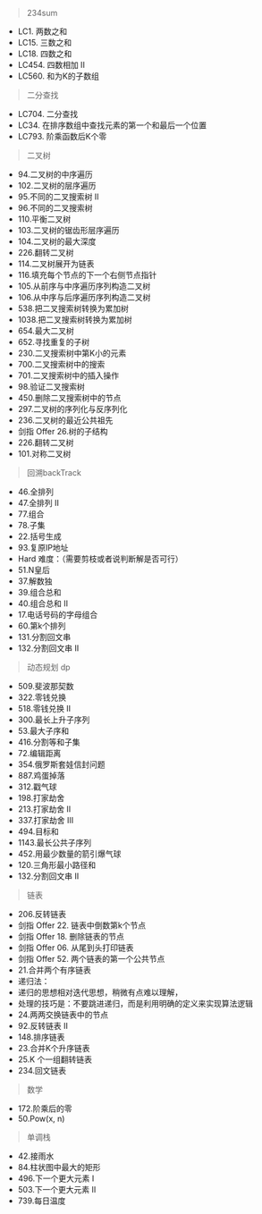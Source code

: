 > 234sum

- LC1. 两数之和 
- LC15. 三数之和 
- LC18. 四数之和 
- LC454. 四数相加 II 
- LC560. 和为K的子数组 

> 二分查找

- LC704. 二分查找 
- LC34. 在排序数组中查找元素的第一个和最后一个位置 
- LC793. 阶乘函数后K个零

> 二叉树

 * 94.二叉树的中序遍历
 * 102.二叉树的层序遍历
 * 95.不同的二叉搜索树 II
 * 96.不同的二叉搜索树
 * 110.平衡二叉树
 * 103.二叉树的锯齿形层序遍历
 * 104.二叉树的最大深度
 * 226.翻转二叉树
 * 114.二叉树展开为链表
 * 116.填充每个节点的下一个右侧节点指针
 * 105.从前序与中序遍历序列构造二叉树
 * 106.从中序与后序遍历序列构造二叉树
 * 538.把二叉搜索树转换为累加树
 * 1038.把二叉搜索树转换为累加树
 * 654.最大二叉树
 * 652.寻找重复的子树
 * 230.二叉搜索树中第K小的元素
 * 700.二叉搜索树中的搜索
 * 701.二叉搜索树中的插入操作
 * 98.验证二叉搜索树  
 * 450.删除二叉搜索树中的节点
 * 297.二叉树的序列化与反序列化
 * 236.二叉树的最近公共祖先
 * 剑指 Offer 26.树的子结构
 * 226.翻转二叉树
 * 101.对称二叉树

> 回溯backTrack

* 46.全排列
* 47.全排列 II 
* 77.组合 
* 78.子集 
* 22.括号生成 
* 93.复原IP地址 
* Hard 难度：（需要剪枝或者说判断解是否可行）
* 51.N皇后 
* 37.解数独 
* 39.组合总和 
* 40.组合总和 II 
* 17.电话号码的字母组合 
* 60.第k个排列 
* 131.分割回文串 
* 132.分割回文串 II 

> 动态规划 dp

* 509.斐波那契数 
* 322.零钱兑换 
* 518.零钱兑换 II 
* 300.最长上升子序列 
* 53.最大子序和 
* 416.分割等和子集 
* 72.编辑距离 
* 354.俄罗斯套娃信封问题 
* 887.鸡蛋掉落 
* 312.戳气球 
* 198.打家劫舍 
* 213.打家劫舍 II 
* 337.打家劫舍 III 
* 494.目标和 
* 1143.最长公共子序列 
* 452.用最少数量的箭引爆气球 
* 120.三角形最小路径和 
* 132.分割回文串 II

> 链表
 * 206.反转链表
 * 剑指 Offer 22. 链表中倒数第k个节点
 * 剑指 Offer 18. 删除链表的节点
 * 剑指 Offer 06. 从尾到头打印链表
 * 剑指 Offer 52. 两个链表的第一个公共节点
 * 21.合并两个有序链表
 * 递归法：
 * 递归的思想相对迭代思想，稍微有点难以理解，
 * 处理的技巧是：不要跳进递归，而是利用明确的定义来实现算法逻辑
 * 24.两两交换链表中的节点
 * 92.反转链表 II
 * 148.排序链表
 * 23.合并K个升序链表
 * 25.K 个一组翻转链表
 * 234.回文链表

 > 数学
 * 172.阶乘后的零 
 * 50.Pow(x, n)

 > 单调栈
 * 42.接雨水
 * 84.柱状图中最大的矩形
 * 496.下一个更大元素 I
 * 503.下一个更大元素 II
 * 739.每日温度